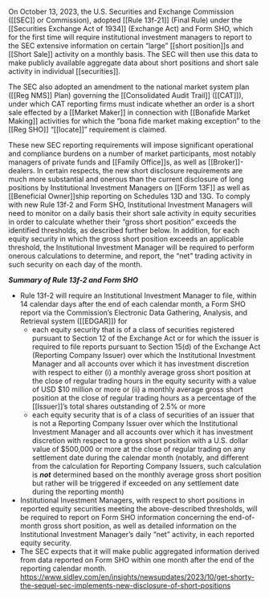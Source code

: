 On October 13, 2023, the U.S. Securities and Exchange Commission ([[SEC]] or Commission), adopted [[Rule 13f-21]] (Final Rule) under the [[Securities Exchange Act of 1934]] (Exchange Act) and Form SHO, which for the first time will require institutional investment managers to report to the SEC extensive information on certain “large” [[short position]]s and [[Short Sale]] activity on a monthly basis. The SEC will then use this data to make publicly available aggregate data about short positions and short sale activity in individual [[securities]]. 

The SEC also adopted an amendment to the national market system plan ([[Reg NMS]] Plan) governing the [[Consolidated Audit Trail]] ([[CAT]]), under which CAT reporting firms must indicate whether an order is a short sale effected by a [[Market Maker]] in connection with [[Bonafide Market Making]] activities for which the “bona fide market making exception” to the [[Reg SHO]] “[[locate]]” requirement is claimed.

These new SEC reporting requirements will impose significant operational and compliance burdens on a number of market participants, most notably managers of private funds and [[Family Office]]s, as well as [[Broker]]-dealers. In certain respects, the new short disclosure requirements are much more substantial and onerous than the current disclosure of long positions by Institutional Investment Managers on [[Form 13F]] as well as [[Beneficial Owner]]ship reporting on Schedules 13D and 13G. To comply with new Rule 13f-2 and Form SHO, Institutional Investment Managers will need to monitor on a daily basis their short sale activity in equity securities in order to calculate whether their “gross short position” exceeds the identified thresholds, as described further below. In addition, for each equity security in which the gross short position exceeds an applicable threshold, the Institutional Investment Manager will be required to perform onerous calculations to determine, and report, the “net” trading activity in such security on each day of the month.

**_Summary of Rule 13f-2 and Form SHO_**

- Rule 13f-2 will require an Institutional Investment Manager to file, within 14 calendar days after the end of each calendar month, a Form SHO report via the Commission’s Electronic Data Gathering, Analysis, and Retrieval system ([[EDGAR]]) for
    - each equity security that is of a class of securities registered pursuant to Section 12 of the Exchange Act or for which the issuer is required to file reports pursuant to Section 15(d) of the Exchange Act (Reporting Company Issuer) over which the Institutional Investment Manager and all accounts over which it has investment discretion with respect to either (i) a monthly average gross short position at the close of regular trading hours in the equity security with a value of USD $10 million or more or (ii) a monthly average gross short position at the close of regular trading hours as a percentage of the [[Issuer]]’s total shares outstanding of 2.5% or more
    - each equity security that is of a class of securities of an issuer that is not a Reporting Company Issuer over which the Institutional Investment Manager and all accounts over which it has investment discretion with respect to a gross short position with a U.S. dollar value of $500,000 or more at the close of regular trading on any settlement date during the calendar month (notably, and different from the calculation for Reporting Company Issuers, such calculation is **_not_** determined based on the monthly average gross short position but rather will be triggered if exceeded on any settlement date during the reporting month)
- Institutional Investment Managers, with respect to short positions in reported equity securities meeting the above-described thresholds, will be required to report on Form SHO information concerning the end-of-month gross short position, as well as detailed information on the Institutional Investment Manager’s daily “net” activity, in each reported equity security.
- The SEC expects that it will make public aggregated information derived from data reported on Form SHO within one month after the end of the reporting calendar month.
https://www.sidley.com/en/insights/newsupdates/2023/10/get-shorty-the-sequel-sec-implements-new-disclosure-of-short-positions